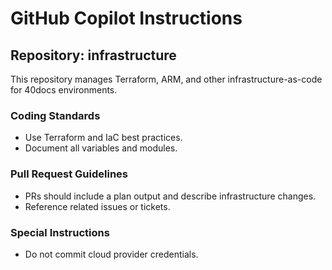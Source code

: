 # GitHub Copilot Instructions

## Repository: infrastructure
This repository manages Terraform, ARM, and other infrastructure-as-code for 40docs environments.

### Coding Standards
- Use Terraform and IaC best practices.
- Document all variables and modules.

### Pull Request Guidelines
- PRs should include a plan output and describe infrastructure changes.
- Reference related issues or tickets.

### Special Instructions
- Do not commit cloud provider credentials.
